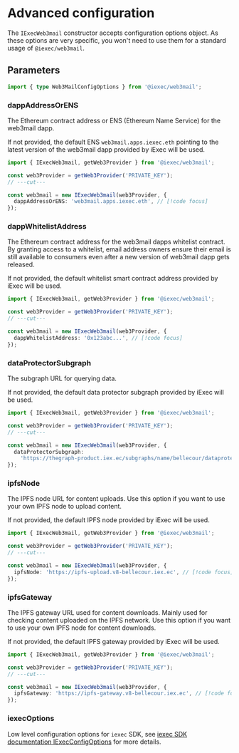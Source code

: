 # Advanced configuration

The `IExecWeb3mail` constructor accepts configuration options object. As these
options are very specific, you won't need to use them for a standard usage of
`@iexec/web3mail`.

## Parameters

```ts twoslash
import { type Web3MailConfigOptions } from '@iexec/web3mail';
```

### dappAddressOrENS

The Ethereum contract address or ENS (Ethereum Name Service) for the web3mail
dapp.

If not provided, the default ENS `web3mail.apps.iexec.eth` pointing to the
latest version of the web3mail dapp provided by iExec will be used.

```ts twoslash
import { IExecWeb3mail, getWeb3Provider } from '@iexec/web3mail';

const web3Provider = getWeb3Provider('PRIVATE_KEY');
// ---cut---

const web3mail = new IExecWeb3mail(web3Provider, {
  dappAddressOrENS: 'web3mail.apps.iexec.eth', // [!code focus]
});
```

### dappWhitelistAddress

The Ethereum contract address for the web3mail dapps whitelist contract. By
granting access to a whitelist, email address owners ensure their email is still
available to consumers even after a new version of web3mail dapp gets released.

If not provided, the default whitelist smart contract address provided by iExec
will be used.

```ts twoslash
import { IExecWeb3mail, getWeb3Provider } from '@iexec/web3mail';

const web3Provider = getWeb3Provider('PRIVATE_KEY');
// ---cut---

const web3mail = new IExecWeb3mail(web3Provider, {
  dappWhitelistAddress: '0x123abc...', // [!code focus]
});
```

### dataProtectorSubgraph

The subgraph URL for querying data.

If not provided, the default data protector subgraph provided by iExec will be
used.

```ts twoslash
import { IExecWeb3mail, getWeb3Provider } from '@iexec/web3mail';

const web3Provider = getWeb3Provider('PRIVATE_KEY');
// ---cut---

const web3mail = new IExecWeb3mail(web3Provider, {
  dataProtectorSubgraph:
    'https://thegraph-product.iex.ec/subgraphs/name/bellecour/dataprotector', // [!code focus]
});
```

### ipfsNode

The IPFS node URL for content uploads. Use this option if you want to use your
own IPFS node to upload content.

If not provided, the default IPFS node provided by iExec will be used.

```ts twoslash
import { IExecWeb3mail, getWeb3Provider } from '@iexec/web3mail';

const web3Provider = getWeb3Provider('PRIVATE_KEY');
// ---cut---

const web3mail = new IExecWeb3mail(web3Provider, {
  ipfsNode: 'https://ipfs-upload.v8-bellecour.iex.ec', // [!code focus]
});
```

### ipfsGateway

The IPFS gateway URL used for content downloads. Mainly used for checking
content uploaded on the IPFS network. Use this option if you want to use your
own IPFS node for content downloads.

If not provided, the default IPFS gateway provided by iExec will be used.

```ts twoslash
import { IExecWeb3mail, getWeb3Provider } from '@iexec/web3mail';

const web3Provider = getWeb3Provider('PRIVATE_KEY');
// ---cut---

const web3mail = new IExecWeb3mail(web3Provider, {
  ipfsGateway: 'https://ipfs-gateway.v8-bellecour.iex.ec', // [!code focus]
});
```

### iexecOptions

Low level configuration options for `iexec` SDK, see
[iexec SDK documentation IExecConfigOptions](https://github.com/iExecBlockchainComputing/iexec-sdk/blob/master/docs/interfaces/internal_.IExecConfigOptions.md)
for more details.
